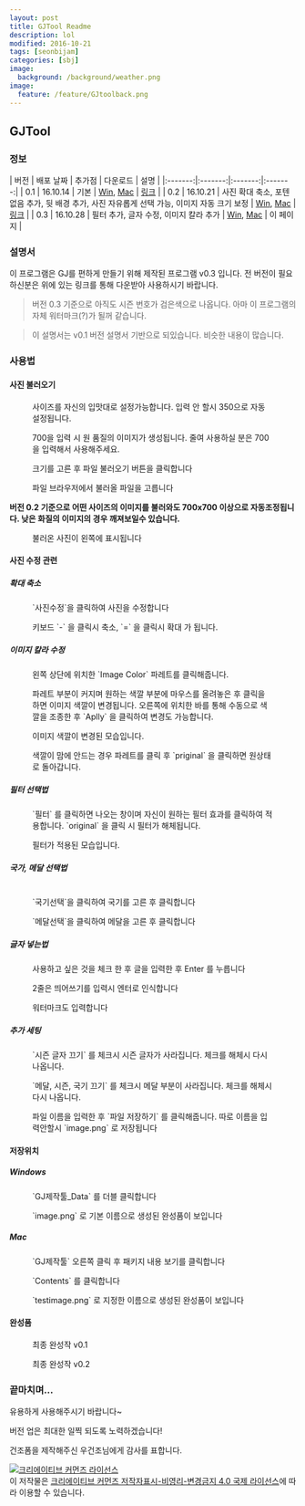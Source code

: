 ```yaml
---
layout: post
title: GJTool Readme
description: lol
modified: 2016-10-21
tags: [seonbijam]
categories: [sbj]
image:
  background: /background/weather.png
image:
  feature: /feature/GJtoolback.png
---
```



## GJTool

### 정보

| 버전 | 배포 날짜 | 추가점 | 다운로드 | 설명 |
|:-------:|:-------:|:-------:|:-------:|
| 0.1   | 16.10.14   | 기본   | [Win](https://drive.google.com/open?id=0B6pD7VjawyFuYk5samxzSUw3YXc), [Mac](https://drive.google.com/open?id=0B6pD7VjawyFuYVBnaTdmWFZ5Qzg)   | [링크](https://goodseonbi.github.io/duckfactory/sbj/GJTool-Readme_v0.1) |
| 0.2 | 16.10.21 | 사진 확대 축소, 포텐 없음 추가, 뒷 배경 추가, 사진 자유롭게 선택 가능, 이미지 자동 크기 보정 | [Win](https://drive.google.com/open?id=0B6pD7VjawyFuczZBa2k1VHNOZjQ), [Mac](https://drive.google.com/open?id=0B6pD7VjawyFuUGpSZDB3Y2VhQUk) | [링크](https://goodseonbi.github.io/duckfactory/sbj/GJTool-Readme_v0.2) |
| 0.3 | 16.10.28 | 필터 추가, 글자 수정, 이미지 칼라 추가 | [Win](https://drive.google.com/open?id=0B6pD7VjawyFucjhOME10VDAzRmM), [Mac](https://drive.google.com/open?id=0B6pD7VjawyFuUXc4Y0ZBckh5YU0) | 이 페이지 |


### 설명서

이 프로그램은 GJ를 편하게 만들기 위해 제작된 프로그램 v0.3 입니다.
전 버전이 필요하신분은 위에 있는 링크를 통해 다운받아 사용하시기 바랍니다.


>버전 0.3 기준으로 아직도 시즌 번호가 검은색으로 나옵니다. 아마 이 프로그램의 자체 워터마크(?)가 될꺼 같습니다.

>이 설명서는 v0.1 버전 설명서 기반으로 되있습니다. 비슷한 내용이 많습니다.

<!-- more -->

### 사용법

#### 사진 불러오기

<figure class="half center">
	<a href="https://raw.githubusercontent.com/goodseonbi/duckfactory/gh-pages/images/categories/sbj/gjtool/0.2sizecho.png"><img src="https://raw.githubusercontent.com/goodseonbi/duckfactory/gh-pages/images/categories/sbj/gjtool/0.2sizecho.png" alt=""></a>
	<figcaption>사이즈를 자신의 입맛대로 설정가능합니다. 입력 안 할시 350으로 자동 설정됩니다.</figcaption>
</figure>

<figure class="half center">
	<a href="https://raw.githubusercontent.com/goodseonbi/duckfactory/gh-pages/images/categories/sbj/gjtool/0.2sizecho2.png"><img src="https://raw.githubusercontent.com/goodseonbi/duckfactory/gh-pages/images/categories/sbj/gjtool/0.2sizecho2.png" alt=""></a>
	<figcaption>700을 입력 시 원 품질의 이미지가 생성됩니다. 줄여 사용하실 분은 700을 입력해서 사용해주세요.</figcaption>
</figure>

<figure class="half center">
	<a href="https://raw.githubusercontent.com/goodseonbi/duckfactory/gh-pages/images/categories/sbj/gjtool/main.png"><img src="https://raw.githubusercontent.com/goodseonbi/duckfactory/gh-pages/images/categories/sbj/gjtool/main.png" alt=""></a>
	<figcaption>크기를 고른 후 파일 불러오기 버튼을 클릭합니다</figcaption>
</figure>

<figure class="half center">
	<a href="https://raw.githubusercontent.com/goodseonbi/duckfactory/gh-pages/images/categories/sbj/gjtool/fileload.png"><img src="https://raw.githubusercontent.com/goodseonbi/duckfactory/gh-pages/images/categories/sbj/gjtool/fileload.png" alt=""></a>
	<figcaption>파일 브라우저에서 불러올 파일을 고릅니다</figcaption>
</figure>

**버전 0.2 기준으로 어떤 사이즈의 이미지를 불러와도 700x700 이상으로 자동조정됩니다. 낮은 화질의 이미지의 경우 깨져보일수 있습니다.**

<figure class="half center">
	<a href="https://raw.githubusercontent.com/goodseonbi/duckfactory/gh-pages/images/categories/sbj/gjtool/fileloadSet.png"><img src="https://raw.githubusercontent.com/goodseonbi/duckfactory/gh-pages/images/categories/sbj/gjtool/fileloadSet.png" alt=""></a>
	<figcaption>불러온 사진이 왼쪽에 표시됩니다</figcaption>
</figure>

#### 사진 수정 관련

##### 확대 축소

<figure class="half center">
	<a href="https://raw.githubusercontent.com/goodseonbi/duckfactory/gh-pages/images/categories/sbj/gjtool/sprSet.png"><img src="https://raw.githubusercontent.com/goodseonbi/duckfactory/gh-pages/images/categories/sbj/gjtool/sprSet.png" alt=""></a>
	<figcaption>`사진수정`을 클릭하여 사진을 수정합니다</figcaption>
</figure>

<figure class="half center">
	<a href="https://raw.githubusercontent.com/goodseonbi/duckfactory/gh-pages/images/categories/sbj/gjtool/0.2resize.png"><img src="https://raw.githubusercontent.com/goodseonbi/duckfactory/gh-pages/images/categories/sbj/gjtool/0.2resize.png" alt=""></a>
	<figcaption>키보드 `-` 을 클릭시 축소, `=` 을 클릭시 확대 가 됩니다. </figcaption>
</figure>

##### 이미지 칼라 수정

<figure class="half center">
	<a href="https://raw.githubusercontent.com/goodseonbi/duckfactory/gh-pages/images/categories/sbj/gjtool/0.3main.png"><img src="https://raw.githubusercontent.com/goodseonbi/duckfactory/gh-pages/images/categories/sbj/gjtool/0.3main.png" alt=""></a>
	<figcaption> 왼쪽 상단에 위치한 `Image Color` 파레트를 클릭해줍니다. </figcaption>
</figure>

<figure class="half center">
	<a href="https://raw.githubusercontent.com/goodseonbi/duckfactory/gh-pages/images/categories/sbj/gjtool/0.3color.png"><img src="https://raw.githubusercontent.com/goodseonbi/duckfactory/gh-pages/images/categories/sbj/gjtool/0.3color.png" alt=""></a>
	<figcaption> 파레트 부분이 커지며 원하는 색깔 부분에 마우스를 올려놓은 후 클릭을 하면 이미지 색깔이 변경됩니다. 오른쪽에 위치한 바를 통해 수동으로 색깔을 조종한 후 `Aplly` 을 클릭하여 변경도 가능합니다. </figcaption>
</figure>

<figure class="half center">
	<a href="https://raw.githubusercontent.com/goodseonbi/duckfactory/gh-pages/images/categories/sbj/gjtool/0.3colorset.png"><img src="https://raw.githubusercontent.com/goodseonbi/duckfactory/gh-pages/images/categories/sbj/gjtool/0.3colorset.png" alt=""></a>
	<figcaption> 이미지 색깔이 변경된 모습입니다. </figcaption>
</figure>

<figure class="half center">
	<a href="https://raw.githubusercontent.com/goodseonbi/duckfactory/gh-pages/images/categories/sbj/gjtool/0.3colororiginal.png"><img src="https://raw.githubusercontent.com/goodseonbi/duckfactory/gh-pages/images/categories/sbj/gjtool/0.3colororiginal.png" alt=""></a>
	<figcaption> 색깔이 맘에 안드는 경우 파레트를 클릭 후 `priginal` 을 클릭하면 원상태로 돌아갑니다. </figcaption>
</figure>

##### 필터 선택법

<figure class="half center">
	<a href="https://raw.githubusercontent.com/goodseonbi/duckfactory/gh-pages/images/categories/sbj/gjtool/0.3filter.png"><img src="https://raw.githubusercontent.com/goodseonbi/duckfactory/gh-pages/images/categories/sbj/gjtool/0.3filter.png" alt=""></a>
	<figcaption> `필터` 를 클릭하면 나오는 창이며 자신이 원하는 필터 효과를 클릭하여 적용합니다. `original` 을 클릭 시 필터가 해체됩니다. </figcaption>
</figure>

<figure class="half center">
	<a href="https://raw.githubusercontent.com/goodseonbi/duckfactory/gh-pages/images/categories/sbj/gjtool/0.3filterset.png"><img src="https://raw.githubusercontent.com/goodseonbi/duckfactory/gh-pages/images/categories/sbj/gjtool/0.3filterset.png" alt=""></a>
	<figcaption> 필터가 적용된 모습입니다. </figcaption>
</figure>

##### 국가, 메달 선택법

<figure class="half center">
	<a href="https://raw.githubusercontent.com/goodseonbi/duckfactory/gh-pages/images/categories/sbj/gjtool/ki1.png"><img src="https://raw.githubusercontent.com/goodseonbi/duckfactory/gh-pages/images/categories/sbj/gjtool/ki1.png" alt=""></a>
	<a href="https://raw.githubusercontent.com/goodseonbi/duckfactory/gh-pages/images/categories/sbj/gjtool/ki2.png"><img src="https://raw.githubusercontent.com/goodseonbi/duckfactory/gh-pages/images/categories/sbj/gjtool/ki2.png" alt=""></a>
	<figcaption>`국기선택`을 클릭하여 국기를 고른 후 클릭합니다</figcaption>
</figure>

<figure class="half center">
	<a href="https://raw.githubusercontent.com/goodseonbi/duckfactory/gh-pages/images/categories/sbj/gjtool/medal.png"><img src="https://raw.githubusercontent.com/goodseonbi/duckfactory/gh-pages/images/categories/sbj/gjtool/medal.png" alt=""></a>
	<figcaption>`메달선택`을 클릭하여 메달을 고른 후 클릭합니다</figcaption>
</figure>

##### 글자 넣는법

<figure class="half center">
	<a href="https://raw.githubusercontent.com/goodseonbi/duckfactory/gh-pages/images/categories/sbj/gjtool/name.png"><img src="https://raw.githubusercontent.com/goodseonbi/duckfactory/gh-pages/images/categories/sbj/gjtool/name.png" alt=""></a>
	<figcaption>사용하고 싶은 것을 체크 한 후 글을 입력한 후 Enter 를 누릅니다</figcaption>
</figure>

<figure class="half center">
	<a href="https://raw.githubusercontent.com/goodseonbi/duckfactory/gh-pages/images/categories/sbj/gjtool/name2.png"><img src="https://raw.githubusercontent.com/goodseonbi/duckfactory/gh-pages/images/categories/sbj/gjtool/name2.png" alt=""></a>
	<figcaption>2줄은 띄어쓰기를 입력시 엔터로 인식합니다</figcaption>
</figure>

<figure class="half center">
	<a href="https://raw.githubusercontent.com/goodseonbi/duckfactory/gh-pages/images/categories/sbj/gjtool/water.png"><img src="https://raw.githubusercontent.com/goodseonbi/duckfactory/gh-pages/images/categories/sbj/gjtool/water.png" alt=""></a>
	<figcaption>워터마크도 입력합니다</figcaption>
</figure>

##### 추가 세팅

<figure class="half center">
	<a href="https://raw.githubusercontent.com/goodseonbi/duckfactory/gh-pages/images/categories/sbj/gjtool/0.2delseason.png"><img src="https://raw.githubusercontent.com/goodseonbi/duckfactory/gh-pages/images/categories/sbj/gjtool/0.2delseason.png" alt=""></a>
	<figcaption>`시즌 글자 끄기` 를 체크시 시즌 글자가 사라집니다. 체크를 해체시 다시 나옵니다.</figcaption>
</figure>

<figure class="half center">
	<a href="https://raw.githubusercontent.com/goodseonbi/duckfactory/gh-pages/images/categories/sbj/gjtool/0.2delmedal.png"><img src="https://raw.githubusercontent.com/goodseonbi/duckfactory/gh-pages/images/categories/sbj/gjtool/0.2delmedal.png" alt=""></a>
	<figcaption>`메달, 시즌, 국기 끄기` 를 체크시 메달 부분이 사라집니다. 체크를 해체시 다시 나옵니다.</figcaption>
</figure>

<figure class="half center">
	<a href="https://raw.githubusercontent.com/goodseonbi/duckfactory/gh-pages/images/categories/sbj/gjtool/save.png"><img src="https://raw.githubusercontent.com/goodseonbi/duckfactory/gh-pages/images/categories/sbj/gjtool/save.png" alt=""></a>
	<figcaption>파일 이름을 입력한 후 `파일 저장하기` 를 클릭해줍니다. 따로 이름을 입력안할시 `image.png` 로 저장됩니다</figcaption>
</figure>

#### 저장위치

##### Windows

<figure class="half center">
	<a href="https://raw.githubusercontent.com/goodseonbi/duckfactory/gh-pages/images/categories/sbj/gjtool/win1.png"><img src="https://raw.githubusercontent.com/goodseonbi/duckfactory/gh-pages/images/categories/sbj/gjtool/win1.png" alt=""></a>
	<figcaption>`GJ제작툴_Data` 를 더블 클릭합니다</figcaption>
</figure>

<figure class="half center">
	<a href="https://raw.githubusercontent.com/goodseonbi/duckfactory/gh-pages/images/categories/sbj/gjtool/win2.png"><img src="https://raw.githubusercontent.com/goodseonbi/duckfactory/gh-pages/images/categories/sbj/gjtool/win2.png" alt=""></a>
	<figcaption>`image.png` 로 기본 이름으로 생성된 완성품이 보입니다</figcaption>
</figure>

##### Mac

<figure class="half center">
	<a href="https://raw.githubusercontent.com/goodseonbi/duckfactory/gh-pages/images/categories/sbj/gjtool/mac1.png"><img src="https://raw.githubusercontent.com/goodseonbi/duckfactory/gh-pages/images/categories/sbj/gjtool/mac1.png" alt=""></a>
	<figcaption>`GJ제작툴` 오른쪽 클릭 후 패키지 내용 보기를 클릭합니다</figcaption>
</figure>

<figure class="half center">
	<a href="https://raw.githubusercontent.com/goodseonbi/duckfactory/gh-pages/images/categories/sbj/gjtool/mac2.png"><img src="https://raw.githubusercontent.com/goodseonbi/duckfactory/gh-pages/images/categories/sbj/gjtool/mac2.png" alt=""></a>
	<figcaption>`Contents` 를 클릭합니다</figcaption>
</figure>

<figure class="half center">
	<a href="https://raw.githubusercontent.com/goodseonbi/duckfactory/gh-pages/images/categories/sbj/gjtool/mac3.png"><img src="https://raw.githubusercontent.com/goodseonbi/duckfactory/gh-pages/images/categories/sbj/gjtool/mac3.png" alt=""></a>
	<figcaption>`testimage.png` 로 지정한 이름으로 생성된 완성품이 보입니다</figcaption>
</figure>

#### 완성품

<figure class="half center">
	<a href="https://raw.githubusercontent.com/goodseonbi/duckfactory/gh-pages/images/categories/sbj/gjtool/end.png"><img src="https://raw.githubusercontent.com/goodseonbi/duckfactory/gh-pages/images/categories/sbj/gjtool/end.png" alt=""></a>
	<figcaption>최종 완성작 v0.1</figcaption>
</figure>

<figure class="half center">
	<a href="https://raw.githubusercontent.com/goodseonbi/duckfactory/gh-pages/images/categories/sbj/gjtool/daniel_agger.png"><img src="https://raw.githubusercontent.com/goodseonbi/duckfactory/gh-pages/images/categories/sbj/gjtool/daniel_agger.png" alt=""></a>
	<figcaption>최종 완성작 v0.2</figcaption>
</figure>


### 끝마치며...

유용하게 사용해주시기 바랍니다~

버전 업은 최대한 일찍 되도록 노력하겠습니다!

건조폼을 제작해주신 우건조님에게 감사를 표합니다.


<a rel="license" href="http://creativecommons.org/licenses/by-nc-nd/4.0/"><img alt="크리에이티브 커먼즈 라이선스" style="border-width:0" src="https://i.creativecommons.org/l/by-nc-nd/4.0/88x31.png" /></a><br />이 저작물은 <a rel="license" href="http://creativecommons.org/licenses/by-nc-nd/4.0/">크리에이티브 커먼즈 저작자표시-비영리-변경금지 4.0 국제 라이선스</a>에 따라 이용할 수 있습니다.